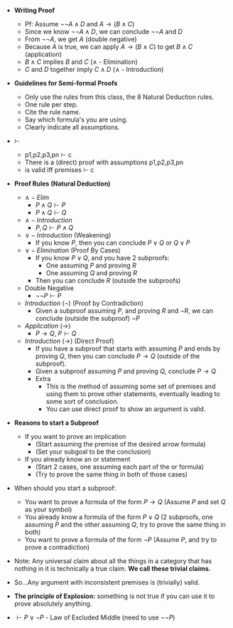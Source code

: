 - **Writing Proof**
	- Pf: Assume $\neg \neg A \land D$ and $A \rightarrow (B \land C)$
	- Since we know $\neg \neg A \land D$, we can conclude $\neg \neg A$ and $D$
	- From $\neg \neg A$, we get $A$ (double negative)
	- Because $A$ is true, we can apply $A \rightarrow (B \land C)$ to get $B \land C$ (application)
	- $B \land C$ implies $B$ and $C$ ($\land$ - Elimination)
	- $C$ and $D$ together imply $C \land D$ ($\land$ - Introduction)
- **Guidelines for Semi-formal Proofs**
	- Only use the rules from this class, the 8 Natural Deduction rules.
	- One rule per step.
	- Cite the rule name.
	- Say which formula's you are using.
	- Clearly indicate all assumptions.
- $\vdash$
	- p1,p2,p3,pn $\vdash$ c
	- There is a (direct) proof with assumptions p1,p2,p3,pn
	- is valid iff premises $\vdash$ c
- **Proof Rules (Natural Deduction)**
	- $\land - Elim$
		- $P \land Q \vdash P$
		- $P \land Q \vdash Q$
	- $\land - Introduction$
		- $P, Q \vdash P \land Q$
	- $\lor - Introduction$ (Weakening)
		- If you know $P$, then you can conclude $P \lor Q$ or $Q \lor P$
	- $\lor - Elimination$ (Proof By Cases)
		- If you know $P \lor Q$, and you have 2 subproofs:
			- One assuming $P$ and proving $R$
			- One assuming $Q$ and proving $R$
		- Then you can conclude $R$ (outside the subproofs)
	- Double Negative
		- $\neg \neg P \vdash P$
	- $Introduction$ ($\neg$) (Proof by Contradiction)
		- Given a subproof assuming $P$, and proving $R$ and $\neg R$, we can conclude (outside the subproof) $\neg P$
	- $Application$ ($\rightarrow$)
		- $P \rightarrow Q$, $P \vdash Q$
	- $Introduction$ ($\rightarrow$) (Direct Proof)
		- If you have a subproof that starts with assuming $P$ and ends by proving $Q$, then you can conclude $P \rightarrow Q$ (outside of the subproof).
		- Given a subproof assuming $P$ and proving $Q$, conclude $P \rightarrow Q$
		- Extra
			- This is the method of assuming some set of premises and using them to prove other statements, eventually leading to some sort of conclusion.
			- You can use direct proof to show an argument is valid.
- **Reasons to start a Subproof**
	- If you want to prove an implication
		- (Start assuming the premise of the desired arrow formula)
		- (Set your subgoal to be the conclusion)
	- If you already know an or statement
		- (Start 2 cases, one assuming each part of the or formula)
		- (Try to prove the same thing in both of those cases)
- When should you start a subproof:
	- You want to prove a formula of the form $P \rightarrow Q$ (Assume $P$ and set $Q$ as your symbol)
	- You already know a formula of the form $P \lor Q$ (2 subproofs, one assuming $P$ and the other assuming $Q$, try to prove the same thing in both)
	- You want to prove a formula of the form $\neg P$ (Assume $P$, and try to prove a contradiction)

- Note: Any universal claim about all the things in a category that has nothing in it is technically a true claim. **We call these trivial claims.**
- So...Any argument with inconsistent premises is (trivially) valid.
- **The principle of Explosion:** something is not true if you can use it to prove absolutely anything.
- $\vdash P \lor \neg P$ - Law of Excluded Middle (need to use $\neg \neg P$)

